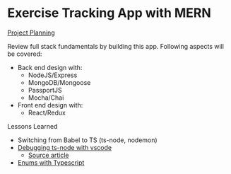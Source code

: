 # Exercise Tracking App with MERN

[Project Planning](https://trello.com/b/uICmF13r/exercise-app)

Review full stack fundamentals by building this app. Following aspects will be covered:

- Back end design with:
  - NodeJS/Express
  - MongoDB/Mongoose
  - PassportJS
  - Mocha/Chai
- Front end design with:
  - React/Redux

Lessons Learned

- Switching from Babel to TS (ts-node, nodemon)
- [Debugging ts-node with vscode](.vscode/launch.json)
  - [Source article](https://medium.com/@dupski/debug-typescript-in-vs-code-without-compiling-using-ts-node-9d1f4f9a94a)
- [Enums with Typescript](routes/responseHelpers.ts)